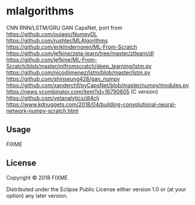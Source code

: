 # mlalgorithms

CNN RNN/LSTM/GRU GAN CapsNet, 
port from 
https://github.com/oujago/NumpyDL 
https://github.com/rushter/MLAlgorithms 
https://github.com/eriklindernoren/ML-From-Scratch 
https://github.com/jefkine/zeta-learn/tree/master/ztlearn/dl
https://github.com/jefkine/ML-From-Scratch/blob/master/mlfromscratch/deep_learning/lstm.py
https://github.com/nicodjimenez/lstm/blob/master/lstm.py
https://github.com/shinseung428/gan_numpy
https://github.com/xanderchf/pyCapsNet/blob/master/numpy/modules.py
https://news.ycombinator.com/item?id=16790605 (C version)
https://github.com/yetanalytics/dl4clj
https://www.kdnuggets.com/2018/04/building-convolutional-neural-network-numpy-scratch.html

## Usage

FIXME

## License

Copyright © 2018 FIXME

Distributed under the Eclipse Public License either version 1.0 or (at
your option) any later version.
